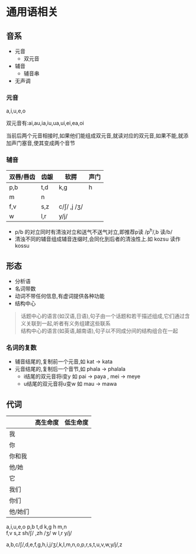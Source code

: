 # 通用语相关

## 音系
- 元音
  - 双元音
- 辅音
  - 辅音串
- 无声调
### 元音
a,i,u,e,o

双元音有:ai,au,ia,iu,ua,ui,ei,ea,oi

当前后两个元音相接时,如果他们能组成双元音,就读对应的双元音,如果不能,就添加声门塞音,使其变成两个音节
### 辅音
| 双唇/唇齿 | 齿龈 | 软腭 | 声门|
|---|---|---| ---|
|p,b |t,d| k,g | h|
|m|n| | |
|f,v |s,z| c/ʃ/ ,j /ʒ/| 
|w |l,r| y/j/| |

- p/b 的对立同时有清浊对立和送气不送气对立,即推荐p读 /p<sup>h</sup>/,b 读/b/
- 清浊不同的辅音组成辅音连缀时,会同化到后者的清浊性上.如 kozsu 读作kossu
## 形态

- 分析语
- 名词带数
- 动词不带任何信息,有虚词提供各种功能
- 结构中心
> 话题中心的语言(如汉语,日语),句子由一个话题和若干描述组成,它们通过含义关联到一起,听者有义务组建这些联系  
> 结构中心的语言(如英语,越南语),句子以不同成分间的结构组合在一起
### 名词的复数
- 辅音结尾的,复制前一个元音,如 kat -> kata
- 元音结尾的,复制后一个音节,如 phala -> phalala
  - i结尾的双元音将i变y 如 pai -> paya , mei -> meye
  - u结尾的双元音将u变w 如 mau -> mawa

## 代词

|  | 高生命度 | 低生命度 |
|---|---| ---|
|我| | |
|你| | |
|你和我|  |  |
|他/她|  | |
|它|  |  |
|我们|   |   |
|你们|   |   |
|他/她们|   |   |

a,i,u,e,o
p,b t,d k,g  h
m,n  
f,v s,z sh/ʃ/ ,zh /ʒ/ 
w l,r y/j/ 

a,b,c/ʃ/,d,e,f,g,h,i,j/ʒ/,k,l,m,n,o,p,r,s,t,u,v,w,y/j/,z